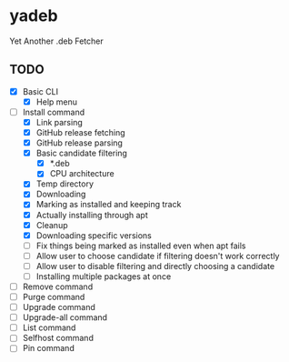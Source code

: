# yadeb
Yet Another .deb Fetcher

## TODO

- [X] Basic CLI
    - [X] Help menu
- [ ] Install command
    - [X] Link parsing
    - [X] GitHub release fetching
    - [X] GitHub release parsing
    - [X] Basic candidate filtering
        - [X] *.deb
        - [X] CPU architecture
    - [X] Temp directory
    - [X] Downloading
    - [X] Marking as installed and keeping track
    - [X] Actually installing through apt
    - [X] Cleanup
    - [X] Downloading specific versions
    - [ ] Fix things being marked as installed even when apt fails
    - [ ] Allow user to choose candidate if filtering doesn't work correctly
    - [ ] Allow user to disable filtering and directly choosing a candidate
    - [ ] Installing multiple packages at once
- [ ] Remove command
- [ ] Purge command
- [ ] Upgrade command
- [ ] Upgrade-all command
- [ ] List command
- [ ] Selfhost command
- [ ] Pin command